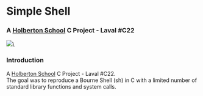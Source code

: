 
# Simple Shell
### A [Holberton School](https://www.holbertonschool.fr/) C Project - Laval #C22
<img src="https://carbon.now.sh/76260732-0032-425a-a1a2-aeb9ecd1d482">\
### Introduction
A [Holberton School](https://www.holbertonschool.fr/) C Project - Laval #C22. \
The goal was to reproduce a Bourne Shell (sh) in C with a limited number of standard library functions and system calls.



